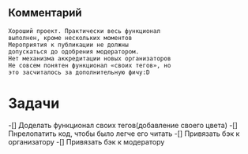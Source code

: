 ## Комментарий

```
Хороший проект. Практически весь функционал
выполнен, кроме нескольких моментов
Мероприятия к публикации не должны
допускаться до одобрения модератором.
Нет механизма аккредитации новых организаторов
Не совсем понятен функционал «своих тегов», но
это засчиталось за дополнительную фичу:D
```

##

# Задачи
-[] Доделать функционал своих тегов(добавление своего цвета)
-[] Пнрелопатить код, чтобы было легче его читать
-[] Привязать бэк к организатору
-[] Привязать бэк к модератору